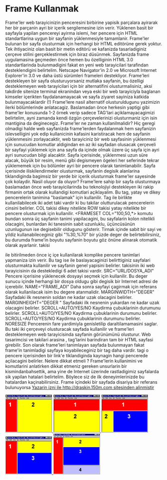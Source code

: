 # Frame Kullanmak

Frame'ler web tarayicinizin penceresini birbirine yapisik parçalara
ayirarak her bir parçanin ayri bir içerik sergilemesine izin
verir. Yüklenen basit bir sayfayla yapilan pencereyi ayirma islemi,
her pencere için HTML standartlarina uygun bir sayfanin yüklenmesiyle
tamamlanir. Frame'ler bulunan bir sayfa olusturmak için herhangi bir
HTML editörüne gerek yoktur. Tek ihtiyaciniz olan basit bir metin
editörü ve kafanizda tasarladiginiz çerçeve stilini gerçeklestirmek
için biraz düsünmek.  Sayfanizda frame uygulamasina geçmeden önce
hemen bu özelliginin HTML 3.0 standartlarinda bulunmadigini fakat en
yeni web tarayicilari tarafindan desteklendigini belirtelim. Netscape
Navigator'in 2.0 ve Microsoft Internet Explorer'in 3.0 ve daha üstü
sürümleri frameleri destekliyor.  Frame'leri destekleyen bir sayfa
olusturuyorsaniz mutlaka sayfanin, bu özelligi desteklemeyen web
tarayicilari için bir alternatifini olusturmalisiniz, aksi takdirde
sitenize terminal ekranindan veya eski bir web tarayiciyla baglanan
kimseler içerikten faydalanamayacak ve sayfa ziyaret sayiniza katkida
bulunmayacaklardir (!) Frame'lere nasil alternatif olusturuldugunu
yazimizin ilerki bölümlerinde anlatacagiz. Baslamadan önce herkesin
yaptigi gibi frame'ler konusunda 1-2 örnek verip sadece TAG'lari
açiklamayacagimizi belirtelim, ayni zamanda kendi özgün
çerçevelerinizi olusturmaniz için isin mantigina da deginecegiz.
Frame'ler ne zaman kullanilmalidir?  Hiç geregi olmadigi halde web
sayfanizda frame'lerden faydalanmak hem sayfanizin islevselligini yok
edip kullanicinin kafasini karistiracak hem de sayfanin yüklenmesini
zorlayacaktir, web tarayiciniz bir web sayfasinin yüklenmesi için
sunucudan komutlar aldigindan en az iki sayfadan olusacak çerçeveli
bir sayfayi yüklemek için ana sayfa da içinde olmak üzere üç sayfa
için ayri ayri sunucudan bilgi alacaktir. Sayfa içerisinde, yüklenmesi
uzun süre alacak, büyük bir resim, menü gibi degismeyen ögeleri her
seferinde tekrar yüklememek için bu bölümler ayri bir pencere olarak
tanimlanabilir.  Sayfa içerisinde iliskilendirmeler olusturmak,
sayfanin degisik alanlarina tiklandiginda bagimsiz bir yerde bir
içerik olusturmak frame'ler sayesinde çok kolaydir.  Nasil oluyor da
oluyor?  Frame'lere sahip bir sayfa olusturmaya baslamadan önce web
tarayicilarinda bu teknolojiyi destekleyen iki rakip firmanin ortak
olarak kullandigi komutlari açiklayalim.  <FRAMESET> Bu tag, yatay ve
dikey pencerelerin tanimina "baslamak" için kullanilir. Tag ile
birlikte kullanilabilecek iki adet taki vardir ki bu takilar
olutturulacak pencerelerin cinsini belirler.  COL takisi dikey
nitelikte ROW takisi yatay nitelikte bir pencere olusturmak için
kullanilir.  <FRAMESET COL="100,50,*> komutu bundan sonra üç sayfanin
tanimi yapilacagini, bu sayfalarin kolon nitelikli olacagini,
bunlardan iki tanesinin sabit uzunluklu, üçüncüsünün uzunlugunun ise
degisebilir oldugunu gösterir. Tirnak içinde sabit bir sayi ve yildiz
kullanabileceginiz gibi "%30,%70" bir yüzde deger de
belirtebilirsiniz, bu durumda frame'in boyutu sayfanin boyutu göz
önüne alinarak otomatik olarak ayarlanir. <FRAMESET> takisi
</FRAMESET> ile bitirilmeden önce iç içe kullanilarak komplike pencere
tanimlari yapmaniza izin verir.  <FRAME> Bu tag ise ile
baslayacaginizi belirttiginiz sayfalari olusturmakta kullanilir ve
sayfanin genel yapisini belirler.  takisinin iki web tarayicisinin da
destekledigi 6 adet takisi vardir.  SRC="URL/DOSYA_ADI" Pencere
içerisine yüklenecek dosyayi seçmek için kullanilir. Bu deger sunucu
içinde herhangi bir dosya oldugu gibi degisik bir Internet adresi de
içerebilir.  NAME="FRAME_ADI" Daha sonra sayfayi çagirmak için
referans olarak kullanilacak isim bu degere atanmalidir.
MARGINWIDTH="DEGER" Sayfadaki ilk nesnenin soldan ne kadar uzak
olacagini belirler.  MARGINHEIGHT="DEGER " Sayfadaki ilk nesnenin
yukardan ne kadar uzak olacagini belirler.  SCROLL=AUTO/YES/NO
Kaydirma çubuklarinin durumunu belirler.  SCROLL=AUTO/YES/NO Kaydirma
çubuklarinin durumunu belirler.  SCROLL=AUTO/YES/NO Kaydirma
çubuklarinin durumunu belirler.  NORESIZE Pencerenin fare yardimiyla
genisletilip daraltilamamasini saglar.  <NOFRAME> Bu taki iki
çerçeveyi olusturacak sayfada kullanilir ve frame'leri desteklemeyen
web tarayicisinda sayfanin görünümünü olusturur. Web tasarimcisi
<noframe> ve </noframe> takilari arasina <HTML>, <BODY> tag'larini
barindiran tam bir HTML sayfasi girebilir.  Son olarak frame'leri
tanimlayan sayfada bulunmayan fakat frame'in tanimladigi sayfaya
koyabileceginiz bir tag daha vardir. <BASE TARGET="pencere"> tagi o
pencere içerisinden bir link'e tiklandiginda kaynagin hangi pencerede
açilacagini belirler.  Nelere dikkat etmeli ? Frame'lerin kullanimini
ve komutlarini anlatirken dikkat etmeniz gereken unsurlarin bir
kismindanbahsettik, ama yine de Internet üzerinde rastladigimiz
sayfalarda sik yapilan hatalari belirtelim. Böylece siz de ilk
deneyimlerinizde bu hatalardan kaçinabilirsiniz.  Frame içindeki bir
sayfada disariya bir referans bulunuyorsa <A HREF=".. ile
baslattiginiz tag içinde mutlaka TARGET="_TOP" veya TARGET="_BLANK"
takilarini kullanin. Bunu yapmazsaniz frame'li sayfaniz içinda baska
bir frame'li sayfa açilmasi veya küçücük pencerenize sigmayacak bir
sitenin yüklenmesi kaçinilmaz olur.  Frame'inizi tasarlarken kaydirma
çubuklarinin otomatik olmasina özen gösterin. Sayfanin içerisinde
yeterince içerik olmasa bile sayfa kenarlarinda kaydirma çubuklarinin
bulunmasi kullaniciya rahatsizlik verecektir.  Frame'lerin içerigini
her zaman iyi kontrol edin. Çerçevelerden birini menü olarak
kullaniyorsaniz o çerçeve içerisinde yanlislikla baska bir sayfanin
açilmasina mahal vermeyin.  Pencerelerden bir tanesini "kaydirilamaz"
olarak atiyorsaniz ya bu frame'in genisligini ve yüksekligini sabit
olarak atayin ya da sayfayi 640*480 çözünürlüge uygun olarak
tasarlayin. Bunu uygulamazsaniz 640*480 çözünürlükte frame'in
içeriginin bir kisminin görülmesi kullanici ne yaparsa yapsin mümkün
olmayacaktir.  Degisik çerçeve stilleri için kaynak kodlar <FRAMESET
COLS="100,*"><FRAME SRC="1.htm" NAME="1"><FRAME SRC="2.htm"
NAME="2"></FRAMESET> <FRAMESET ROWS="100,*"><FRAME SRC="1.htm"
NAME="1"><FRAME SRC="2.htm" NAME="2"></FRAMESET> <FRAMESET
ROWS="100,*"><FRAME SRC="1.htm" NAME="1"><FRAMESET COLS="100,*"><FRAME
SRC="2.htm" NAME="2"><FRAME SRC="3.htm"
NAME="3"></FRAMESET></FRAMESET> <FRAMESET COLS="100,*"><FRAME
SRC="1.htm" NAME="1"><FRAMESET ROWS="100,*"><FRAME SRC="2.htm"
NAME="2"><FRAME SRC="3.htm" NAME="3"></FRAMESET></FRAMESET> <FRAMESET
COLS="100,*"><FRAME SRC="1.htm" NAME="1"><FRAMESET ROWS="100,*"><FRAME
SRC="2.htm" NAME="2"><FRAME SRC="3.htm" NAME="3"><FRAME SRC="4.htm"
NAME="3"></FRAMESET></FRAMESET> Yazarin izni ile
http://draskin.150m.com sitesinden alinmistir




![](frame1.gif)
![](frame2.gif)
![](frame3.gif)
![](frame4.gif)
![](frame5.gif)
